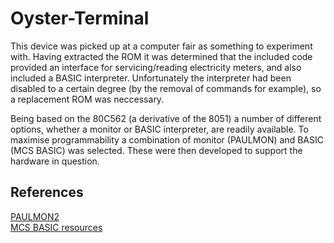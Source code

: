 # Oyster-Terminal

This device was picked up at a computer fair as something to experiment with. Having extracted the ROM it was
determined that the included code provided an interface for servicing/reading electricity meters, and also included 
a BASIC interpreter. Unfortunately the interpreter had been disabled to a certain degree (by the removal of commands 
for example), so a replacement ROM was neccessary.

Being based on the 80C562 (a derivative of the 8051) a number of different options, whether a monitor or BASIC 
interpreter, are readily available. To maximise programmability a combination of monitor (PAULMON) and BASIC 
(MCS BASIC) was selected. These were then developed to support the hardware in question.

## References
[PAULMON2](https://www.pjrc.com/tech/8051/paulmon2.html)</br>
[MCS BASIC resources](https://www.dos4ever.com/8031board/8031board.html)
